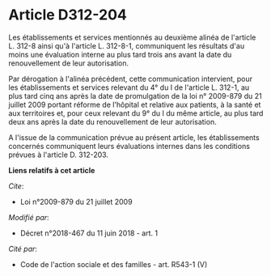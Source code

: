 # Article D312-204

Les établissements et services mentionnés au deuxième alinéa de l'article L. 312-8 ainsi qu'à l'article L. 312-8-1,
communiquent les résultats d'au moins une évaluation interne au plus tard trois ans avant la date du renouvellement de leur
autorisation.

Par dérogation à l'alinéa précédent, cette communication intervient, pour les établissements et services relevant du 4° du I
de l'article L. 312-1, au plus tard cinq ans après la date de promulgation de la loi n° 2009-879 du 21 juillet 2009 portant
réforme de l'hôpital et relative aux patients, à la santé et aux territoires et, pour ceux relevant du 9° du I du même
article, au plus tard deux ans après la date du renouvellement de leur autorisation.

A l'issue de la communication prévue au présent article, les établissements concernés communiquent leurs évaluations internes
dans les conditions prévues à l'article D. 312-203.

**Liens relatifs à cet article**

_Cite_:

  - Loi n°2009-879 du 21 juillet 2009

_Modifié par_:

  - Décret n°2018-467 du 11 juin 2018 - art. 1

_Cité par_:

  - Code de l'action sociale et des familles - art. R543-1 (V)
